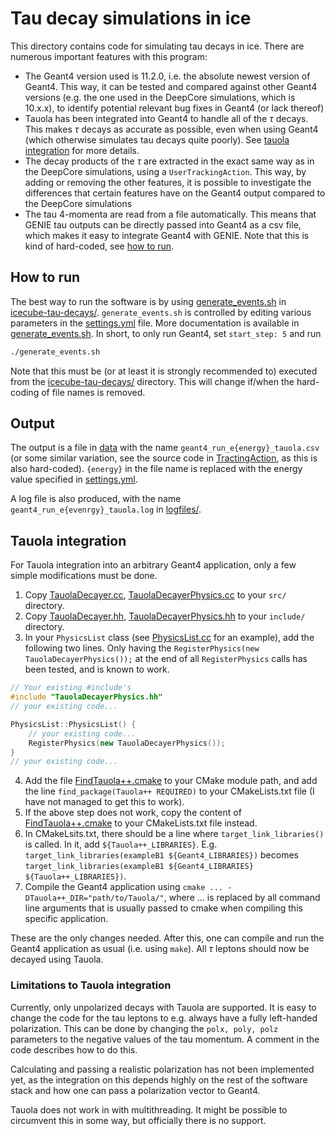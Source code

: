 # Tau decay simulations in ice
This directory contains code for simulating tau decays in ice. There are numerous important features with this program:
- The Geant4 version used is 11.2.0, i.e. the absolute newest version of Geant4. This way, it can be tested and compared against other Geant4 versions (e.g. the one used in the DeepCore simulations, which is 10.x.x), to identify potential relevant bug fixes in Geant4 (or lack thereof)
- Tauola has been integrated into Geant4 to handle all of the $\tau$ decays. This makes $\tau$ decays as accurate as possible, even when using Geant4 (which otherwise simulates tau decays quite poorly). See [tauola integration](#tauola-integration) for more details.
- The decay products of the $\tau$ are extracted in the exact same way as in the DeepCore simulations, using a `UserTrackingAction`. This way, by adding or removing the other features, it is possible to investigate the differences that certain features have on the Geant4 output compared to the DeepCore simulations
- The tau 4-momenta are read from a file automatically. This means that GENIE tau outputs can be directly passed into Geant4 as a csv file, which makes it easy to integrate Geant4 with GENIE. Note that this is kind of hard-coded, see [how to run](#how-to-run).

## How to run
The best way to run the software is by using [generate_events.sh](../icecube-tau-decays/generate_events.sh) in [icecube-tau-decays/](../icecube-tau-decays/). `generate_events.sh` is controlled by editing various parameters in the [settings.yml](../icecube-tau-decays/settings.yml) file. More documentation is available in [generate_events.sh](../icecube-tau-decays/generate_events.sh). In short, to only run Geant4, set `start_step: 5` and run
```bash
./generate_events.sh
```
Note that this must be (or at least it is strongly recommended to) executed from the [icecube-tau-decays/](../icecube-tau-decays/) directory. This will change if/when the hard-coding of file names is removed.

## Output
The output is a file in [data](../data/) with the name `geant4_run_e{energy}_tauola.csv` (or some similar variation, see the source code in [TractingAction](./src/TrackingAction.cc), as this is also hard-coded). `{energy}` in the file name is replaced with the energy value specified in [settings.yml](../icecube-tau-decays/settings.yml). 

A log file is also produced, with the name `geant4_run_e{evenrgy}_tauola.log` in [logfiles/](../logfiles/).

## Tauola integration
For Tauola integration into an arbitrary Geant4 application, only a few simple modifications must be done.
1. Copy [TauolaDecayer.cc](./src/TauolaDecayer.cc), [TauolaDecayerPhysics.cc](./src/TauolaDecayerPhysics.cc) to your `src/` directory.
2. Copy [TauolaDecayer.hh](./include/TauolaDecayer.hh), [TauolaDecayerPhysics.hh](./include/TauolaDecayerPhysics.hh) to your `include/` directory.
3. In your `PhysicsList` class (see [PhysicsList.cc](./src/PhysicsList.cc) for an example), add the following two lines. Only having the `RegisterPhysics(new TauolaDecayerPhysics());` at the end of all `RegisterPhysics` calls has been tested, and is known to work.

```c++
// Your existing #include's
#include "TauolaDecayerPhysics.hh"
// your existing code...

PhysicsList::PhysicsList() {
    // your existing code...
    RegisterPhysics(new TauolaDecayerPhysics());
}
// your existing code...
```
4. Add the file [FindTauola++.cmake](./FindTauola++.cmake) to your CMake module path, and add the line `find_package(Tauola++ REQUIRED)` to your CMakeLists.txt file (I have not managed to get this to work).
5. If the above step does not work, copy the content of [FindTauola++.cmake](./FindTauola++.cmake) to your CMakeLists.txt file instead.
6. In CMakeLsits.txt, there should be a line where `target_link_libraries()` is called. In it, add  `${Tauola++_LIBRARIES}`. E.g. `target_link_libraries(exampleB1 ${Geant4_LIBRARIES})` becomes `target_link_libraries(exampleB1 ${Geant4_LIBRARIES}  ${Tauola++_LIBRARIES})`.
7. Compile the Geant4 application using `cmake ... -DTauola++_DIR="path/to/Tauola/"`, where ... is replaced by all command line arguments that is usually passed to cmake when compiling this specific application.

These are the only changes needed. After this, one can compile and run the Geant4 application as usual (i.e. using `make`). All $\tau$ leptons should now be decayed using Tauola.

### Limitations to Tauola integration
Currently, only unpolarized decays with Tauola are supported. It is easy to change the code for the tau leptons to e.g. always have a fully left-handed polarization. This can be done by changing the `polx, poly, polz` parameters to the negative values of the tau momentum. A comment in the code describes how to do this.

Calculating and passing a realistic polarization has not been implemented yet, as the integration on this depends highly on the rest of the software stack and how one can pass a polarization vector to Geant4.

Tauola does not work in with multithreading. It might be possible to circumvent this in some way, but officially there is no support.

<!--TODO add more text about how the rest of the software works-->